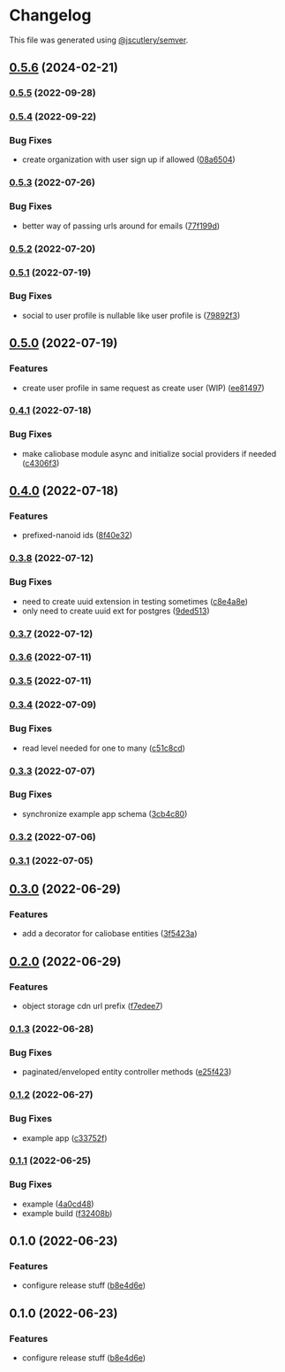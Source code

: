 # Changelog

This file was generated using [@jscutlery/semver](https://github.com/jscutlery/semver).

## [0.5.6](https://github.com/justicointeractive/caliobase/compare/example-0.5.5...example-0.5.6) (2024-02-21)

### [0.5.5](https://github.com/justicointeractive/caliobase/compare/example-0.5.4...example-0.5.5) (2022-09-28)

### [0.5.4](https://github.com/justicointeractive/caliobase/compare/example-0.5.3...example-0.5.4) (2022-09-22)


### Bug Fixes

* create organization with user sign up if allowed ([08a6504](https://github.com/justicointeractive/caliobase/commit/08a65046a28753f0eee68ddadcea70e563f885e5))

### [0.5.3](https://github.com/justicointeractive/caliobase/compare/example-0.5.2...example-0.5.3) (2022-07-26)


### Bug Fixes

* better way of passing urls around for emails ([77f199d](https://github.com/justicointeractive/caliobase/commit/77f199df1c908ec1bbea27c34b1732058802c4a1))

### [0.5.2](https://github.com/justicointeractive/caliobase/compare/example-0.5.1...example-0.5.2) (2022-07-20)

### [0.5.1](https://github.com/justicointeractive/caliobase/compare/example-0.5.0...example-0.5.1) (2022-07-19)


### Bug Fixes

* social to user profile is nullable like user profile is ([79892f3](https://github.com/justicointeractive/caliobase/commit/79892f32cd78c94e1f411fed789cd67c2fc9ccf3))

## [0.5.0](https://github.com/justicointeractive/caliobase/compare/example-0.4.1...example-0.5.0) (2022-07-19)


### Features

* create user profile in same request as create user (WIP) ([ee81497](https://github.com/justicointeractive/caliobase/commit/ee81497cdc81c85e47e05c8e01f91124d7313aae))

### [0.4.1](https://github.com/justicointeractive/caliobase/compare/example-0.4.0...example-0.4.1) (2022-07-18)


### Bug Fixes

* make caliobase module async and initialize social providers if needed ([c4306f3](https://github.com/justicointeractive/caliobase/commit/c4306f3812d983aababd96b6b44eafaf415ce14f))

## [0.4.0](https://github.com/justicointeractive/caliobase/compare/example-0.3.8...example-0.4.0) (2022-07-18)


### Features

* prefixed-nanoid ids ([8f40e32](https://github.com/justicointeractive/caliobase/commit/8f40e32943e0b2ea4147b87ae41aec24ee3bc30b))

### [0.3.8](https://github.com/justicointeractive/caliobase/compare/example-0.3.7...example-0.3.8) (2022-07-12)


### Bug Fixes

* need to create uuid extension in testing sometimes ([c8e4a8e](https://github.com/justicointeractive/caliobase/commit/c8e4a8e8dca217f6415f99428a274eed8aba3733))
* only need to create uuid ext for postgres ([9ded513](https://github.com/justicointeractive/caliobase/commit/9ded51361ecbf4a2b9c891915632e2bf35019958))

### [0.3.7](https://github.com/justicointeractive/caliobase/compare/example-0.3.6...example-0.3.7) (2022-07-12)

### [0.3.6](https://github.com/justicointeractive/caliobase/compare/example-0.3.5...example-0.3.6) (2022-07-11)

### [0.3.5](https://github.com/justicointeractive/caliobase/compare/example-0.3.4...example-0.3.5) (2022-07-11)

### [0.3.4](https://github.com/justicointeractive/caliobase/compare/example-0.3.3...example-0.3.4) (2022-07-09)


### Bug Fixes

* read level needed for one to many ([c51c8cd](https://github.com/justicointeractive/caliobase/commit/c51c8cd1adba997065edeb326c5a2d3a676b96e5))

### [0.3.3](https://github.com/justicointeractive/caliobase/compare/example-0.3.2...example-0.3.3) (2022-07-07)


### Bug Fixes

* synchronize example app schema ([3cb4c80](https://github.com/justicointeractive/caliobase/commit/3cb4c80ea430437db172e3d3a129874c254a138e))

### [0.3.2](https://github.com/justicointeractive/caliobase/compare/example-0.3.1...example-0.3.2) (2022-07-06)

### [0.3.1](https://github.com/justicointeractive/caliobase/compare/example-0.3.0...example-0.3.1) (2022-07-05)

## [0.3.0](https://github.com/justicointeractive/caliobase/compare/example-0.2.0...example-0.3.0) (2022-06-29)


### Features

* add a decorator for caliobase entities ([3f5423a](https://github.com/justicointeractive/caliobase/commit/3f5423a570ca702716ebed6dd719404125e5779f))

## [0.2.0](https://github.com/justicointeractive/caliobase/compare/example-0.1.3...example-0.2.0) (2022-06-29)


### Features

* object storage cdn url prefix ([f7edee7](https://github.com/justicointeractive/caliobase/commit/f7edee7cdb7fbfe8da4e33623452ba58e91abd97))

### [0.1.3](https://github.com/justicointeractive/caliobase/compare/example-0.1.2...example-0.1.3) (2022-06-28)


### Bug Fixes

* paginated/enveloped entity controller methods ([e25f423](https://github.com/justicointeractive/caliobase/commit/e25f423e4ac78c1e1d920fc5cc5d362a5cdd625b))

### [0.1.2](https://github.com/justicointeractive/caliobase/compare/example-0.1.1...example-0.1.2) (2022-06-27)


### Bug Fixes

* example app ([c33752f](https://github.com/justicointeractive/caliobase/commit/c33752f1bd30892f4465ba7391dcc6ed9a514601))

### [0.1.1](https://github.com/justicointeractive/caliobase/compare/example-0.1.0...example-0.1.1) (2022-06-25)


### Bug Fixes

* example ([4a0cd48](https://github.com/justicointeractive/caliobase/commit/4a0cd4826f958f54501f1c3f985c82b5cd8274e4))
* example build ([f32408b](https://github.com/justicointeractive/caliobase/commit/f32408bdebf1451aab23a68d766f6f701ca7ba4f))

## 0.1.0 (2022-06-23)


### Features

* configure release stuff ([b8e4d6e](https://github.com/justicointeractive/caliobase/commit/b8e4d6ece7932730ea94c82fb919616c406dcf7e))

## 0.1.0 (2022-06-23)


### Features

* configure release stuff ([b8e4d6e](https://github.com/justicointeractive/caliobase/commit/b8e4d6ece7932730ea94c82fb919616c406dcf7e))
